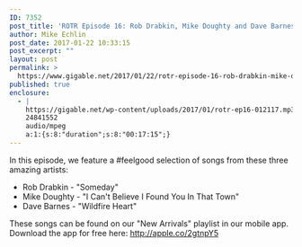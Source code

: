 ```yaml
---
ID: 7352
post_title: 'ROTR Episode 16: Rob Drabkin, Mike Doughty and Dave Barnes'
author: Mike Echlin
post_date: 2017-01-22 10:33:15
post_excerpt: ""
layout: post
permalink: >
  https://www.gigable.net/2017/01/22/rotr-episode-16-rob-drabkin-mike-doughty-dave-barnes/
published: true
enclosure:
  - |
    https://gigable.net/wp-content/uploads/2017/01/rotr-ep16-012117.mp3
    24841552
    audio/mpeg
    a:1:{s:8:"duration";s:8:"00:17:15";}
---
```

In this episode, we feature a #feelgood selection of songs from these three amazing artists:
<ul>
 	<li>Rob Drabkin - "Someday"</li>
 	<li>Mike Doughty - "I Can't Believe I Found You In That Town"</li>
 	<li>Dave Barnes - "Wildfire Heart"</li>
</ul>
These songs can be found on our "New Arrivals" playlist in our mobile app. Download the app for free here: <a href="http://apple.co/2gtnpY5">http://apple.co/2gtnpY5</a>
